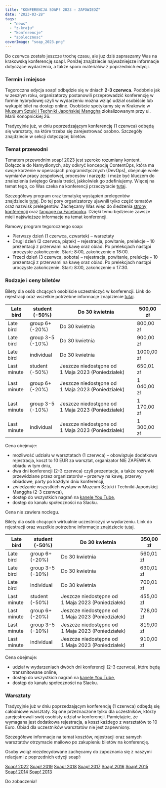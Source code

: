 ```yaml
---
title: "KONFERENCJA SOAP! 2023 – ZAPOWIEDŹ"
date: "2023-03-28"
tags:
  - "news"
  - "z-kraju"
  - "konferencje"
  - "spolecznosc"
coverImage: "soap_2023.png"
---
```


Do czerwca zostało jeszcze trochę czasu, ale już dziś zapraszamy Was na
krakowską konferencję soap!. Poniżej znajdziecie najważniejsze informacje
dotyczące wydarzenia, a także sporo materiałów z poprzednich edycji.

### Termin i miejsce

Tegoroczna edycja soap! odbędzie się w dniach **2-3 czerwca**. Podobnie jak w
zeszłym roku, organizatorzy postanowili przeprowadzić konferencję w formie
hybrydowej czyli w wydarzeniu można wziąć udział osobiście lub wykupić bilet na
dostęp online. Osobiście spotykamy się w Krakowie w
[Muzeum Sztuki i Techniki Japońskiej Manggha](https://manggha.pl/)
zlokalizowanym przy ul. Marii Konopnickiej 26.

Tradycyjnie już, w dniu poprzedzającym konferencję (1 czerwca) odbędą się
warsztaty, na które trzeba się zarejestrować osobno. Szczegóły znajdziecie w
sekcji dotyczącej biletów.

### **Temat przewodni**

Tematem przewodnim soap! 2023 jest szeroko rozumiany kontent. Dołączcie do
Namydlonych, aby odkryć koncepcję ContentOps, która ma swoje korzenie w
operacjach programistycznych (DevOps), obejmuje wiele wymiarów pracy zespołowej,
procesów i narzędzi i może być kluczem do znalezienia świętego Graala treści,
jakkolwiek go zdefiniujemy. Więcej na temat tego, co Was czeka na konferencji
przeczytacie [tutaj](https://soapconf.com/theme/).

Szczegółowy program oraz tematykę wystąpień prelegentów
znajdziecie [tutaj](https://soapconf.com/schedule-2023/). Do tej pory
organizatorzy ujawnili tylko część tematów oraz nazwisk prelegentów. Zachęcamy
Was więc do śledzenia [strony konferencji](https://soapconf.com/)
oraz [fanpage na Facebooku](https://www.facebook.com/soapconf/). Dzięki temu
będziecie zawsze mieli najświeższe informacje na temat konferencji.

Ramowy program tegorocznego soap:

- Pierwszy dzień (1 czerwca, czwartek) – warsztaty
- Drugi dzień (2 czerwca, piątek) – rejestracja, powitanie, prelekcje – 10
  prezentacji z przerwami na kawę oraz obiad. Po prelekcjach nastąpi uroczyste
  zakończenie. Start: 8:00, zakończenie o 18:00.
- Trzeci dzień (3 czerwca, sobota) – rejestracja, powitanie, prelekcje – 10
  prezentacji z przerwami na kawę oraz obiad. Po prelekcjach nastąpi uroczyste
  zakończenie. Start: 8:00, zakończenie o 17:30.

### Rodzaje i ceny biletów

Bilety dla osób chcących osobiście uczestniczyć w konferencji. Link do
rejestracji oraz wszelkie potrzebne informacje znajdziecie
[tutaj](https://app.evenea.pl/event/soap2023-in-person/).

| Late bird   | student (-50%)   | Do 30 kwietnia                                                   | 500,00 zł   |
| ----------- | ---------------- | ---------------------------------------------------------------- | ----------- |
| Late bird   | group 6+ (-20%)  | Do 30 kwietnia                                                   | 800,00 zł   |
| Late bird   | group 3-5 (-10%) | Do 30 kwietnia                                                   | 900,00 zł   |
| Late bird   | individual       | Do 30 kwietnia                                                   | 1000,00 zł  |
| Last minute | student (-50%)   | Jeszcze niedostępne od 1&nbsp;Maja&nbsp;2023&nbsp;(Poniedziałek) | 650,01 zł   |
| Last minute | group 6+ (-20%)  | Jeszcze niedostępne od 1&nbsp;Maja&nbsp;2023&nbsp;(Poniedziałek) | 1 040,00 zł |
| Last minute | group 3-5 (-10%) | Jeszcze niedostępne od 1&nbsp;Maja&nbsp;2023&nbsp;(Poniedziałek) | 1 170,00 zł |
| Last minute | individual       | Jeszcze niedostępne od 1&nbsp;Maja&nbsp;2023&nbsp;(Poniedziałek) | 1 300,00 zł |

Cena obejmuje:

- możliwość udziału w warsztatach (1 czerwca) – obowiązuje dodatkowa
  rejestracja, koszt to 10 EUR za warsztat, organizator NIE ZAPEWNIA obiadu w
  tym dniu,
- dwa dni konferencji (2-3 czerwca) czyli prezentacje, a także rozrywki
  przewidziane przez organizatorów – przerwy na kawę, przerwy obiadowe, party po
  każdym dniu konferencji,
- zwiedzanie wszystkich wystaw w Muzeum Sztuki i Techniki Japońskiej Manggha
  (2-3 czerwca),
- dostęp do wszystkich nagrań na
  [kanele You Tube](https://www.youtube.com/@SoapconfPage),
- dostęp do kanału społeczności na Slacku.

Cena nie zawiera noclegu.

Bilety dla osób chcących wirtualnie uczestniczyć w wydarzeniu. Link do
rejestracji oraz wszelkie potrzebne informacje znajdziecie
[tutaj](https://app.evenea.pl/event/soap2023-virtual/).

| Late bird   | student (-50%)   | Do 30 kwietnia                                                   | 350,00 zł |
| ----------- | ---------------- | ---------------------------------------------------------------- | --------- |
| Late bird   | group 6+ (-20%)  | Do 30 kwietnia                                                   | 560,01 zł |
| Late bird   | group 3-5 (-10%) | Do 30 kwietnia                                                   | 630,01 zł |
| Late bird   | individual       | Do 30 kwietnia                                                   | 700,01 zł |
| Last minute | student (-50%)   | Jeszcze niedostępne od 1&nbsp;Maja&nbsp;2023&nbsp;(Poniedziałek) | 455,00 zł |
| Last minute | group 6+ (-20%)  | Jeszcze niedostępne od 1&nbsp;Maja&nbsp;2023&nbsp;(Poniedziałek) | 728,00 zł |
| Last minute | group 3-5 (-10%) | Jeszcze niedostępne od 1&nbsp;Maja&nbsp;2023&nbsp;(Poniedziałek) | 819,00 zł |
| Last minute | individual       | Jeszcze niedostępne od 1&nbsp;Maja&nbsp;2023&nbsp;(Poniedziałek) | 910,00 zł |

Cena obejmuje:

- udział w wydarzeniach dwóch dni konferencji (2-3 czerwca), które będą
  transmitowane online,
- dostęp do wszystkich nagrań na
  [kanele You Tube](https://www.youtube.com/@SoapconfPage),
- dostęp do kanału społeczności na Slacku.

### Warsztaty

Tradycyjnie już w dniu poprzedzającym konferencję (1 czerwca) odbędą się
całodniowe warsztaty. Są one przeznaczone tylko dla uczestników, którzy
zarejestrowali swój osobisty udział w konferencji. Pamiętajcie, że wymagana jest
dodatkowa rejestracja, a koszt każdego z warsztatów to 10 Euro. Obiad dla
uczestników warsztatów nie jest zapewniony.

Szczegółowe informacje na temat kosztów, rejestracji oraz samych warsztatów
otrzymacie mailowo po zakupieniu biletów na konferencję.

Osoby wciąż niezdecydowane zachęcamy do zapoznania się z naszymi relacjami z
poprzednich edycji soap!:

[Soap! 2022](http://techwriter.pl/doniesienia-z-tegoroczenj-konferencji-soap-2022/)
[Soap! 2019](http://techwriter.pl/konferencja-soap-2019-wideorelacja/)
[Soap! 2018](http://techwriter.pl/konferencja-soap-2018-relacja/)
[Soap! 2017](http://techwriter.pl/soap-2017-juz-za-nami-relacja/)
[Soap! 2016](http://techwriter.pl/konferencja-soap-2016-podsumowanie/)
[Soap! 2015](http://techwriter.pl/soap-2015-opis-wybranych-prezentacji/)
[Soap! 2014](http://techwriter.pl/soap-2014-relacja-z-pierwszego-dnia/)
[Soap! 2013](http://techwriter.pl/soap-technical-communication-conference-relacja/)

Do zobaczenia!
